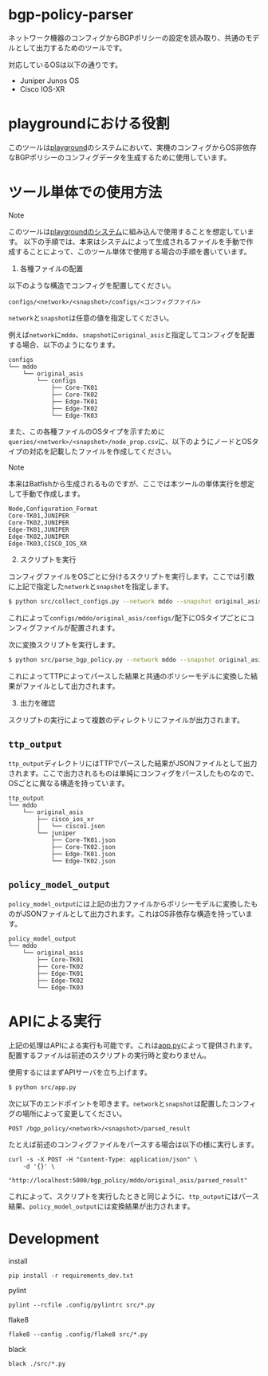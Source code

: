 # bgp-policy-parser
ネットワーク機器のコンフィグからBGPポリシーの設定を読み取り、共通のモデルとして出力するためのツールです。

対応しているOSは以下の通りです。
- Juniper Junos OS
- Cisco IOS-XR

# playgroundにおける役割

このツールは[playground](https://github.com/ool-mddo/playground)のシステムにおいて、実機のコンフィグからOS非依存なBGPポリシーのコンフィグデータを生成するために使用しています。

# ツール単体での使用方法

> [!NOTE]
> このツールは[playgroundのシステム](https://github.com/ool-mddo/playground/blob/main/doc/system_architecture.md)に組み込んで使用することを想定しています。
> 以下の手順では、本来はシステムによって生成されるファイルを手動で作成することによって、このツール単体で使用する場合の手順を書いています。

1. 各種ファイルの配置

以下のような構造でコンフィグを配置してください。

```
configs/<network>/<snapshot>/configs/<コンフィグファイル>
```

`network`と`snapshot`は任意の値を指定してください。

例えば`network`に`mddo`、`snapshot`に`original_asis`と指定してコンフィグを配置する場合、以下のようになります。

```
configs
└── mddo
    └── original_asis
        └── configs
            ├── Core-TK01
            ├── Core-TK02
            ├── Edge-TK01
            ├── Edge-TK02
            └── Edge-TK03
```

また、この各種ファイルのOSタイプを示すために`queries/<network>/<snapshot>/node_prop.csv`に、以下のようにノードとOSタイプの対応を記載したファイルを作成してください。

> [!NOTE]
> 本来はBatfishから生成されるものですが、ここでは本ツールの単体実行を想定して手動で作成します。

```csv
Node,Configuration_Format
Core-TK01,JUNIPER
Core-TK02,JUNIPER
Edge-TK01,JUNIPER
Edge-TK02,JUNIPER
Edge-TK03,CISCO_IOS_XR
```

2. スクリプトを実行

コンフィグファイルをOSごとに分けるスクリプトを実行します。ここでは引数に上記で指定した`network`と`snapshot`を指定します。

```sh
$ python src/collect_configs.py --network mddo --snapshot original_asis
```

これによって`configs/mddo/original_asis/configs/`配下にOSタイプごとにコンフィグファイルが配置されます。

次に変換スクリプトを実行します。
```sh
$ python src/parse_bgp_policy.py --network mddo --snapshot original_asis
```

これによってTTPによってパースした結果と共通のポリシーモデルに変換した結果がファイルとして出力されます。

3. 出力を確認

スクリプトの実行によって複数のディレクトリにファイルが出力されます。

## `ttp_output`

`ttp_output`ディレクトリにはTTPでパースした結果がJSONファイルとして出力されます。ここで出力されるものは単純にコンフィグをパースしたものなので、OSごとに異なる構造を持っています。

```
ttp_output
└── mddo
    └── original_asis
        ├── cisco_ios_xr
        │   └── cisco1.json
        └── juniper
            ├── Core-TK01.json
            ├── Core-TK02.json
            ├── Edge-TK01.json
            └── Edge-TK02.json
```

## `policy_model_output`

`policy_model_output`には上記の出力ファイルからポリシーモデルに変換したものがJSONファイルとして出力されます。これはOS非依存な構造を持っています。

```
policy_model_output
└── mddo
    └── original_asis
        ├── Core-TK01
        ├── Core-TK02
        ├── Edge-TK01
        ├── Edge-TK02
        └── Edge-TK03
```

# APIによる実行

上記の処理はAPIによる実行も可能です。これは[app.py](./src/app.py)によって提供されます。
配置するファイルは前述のスクリプトの実行時と変わりません。

使用するにはまずAPIサーバを立ち上げます。

```sh
$ python src/app.py
```

次に以下のエンドポイントを叩きます。`network`と`snapshot`は配置したコンフィグの場所によって変更してください。

```
POST /bgp_policy/<network>/<snapshot>/parsed_result
```

たとえば前述のコンフィグファイルをパースする場合は以下の様に実行します。

```
curl -s -X POST -H "Content-Type: application/json" \
    -d '{}' \
    "http://localhost:5000/bgp_policy/mddo/original_asis/parsed_result"
```

これによって、スクリプトを実行したときと同じように、`ttp_output`にはパース結果、`policy_model_output`には変換結果が出力されます。

# Development

install

```shell
pip install -r requirements_dev.txt
```

pylint

```shell
pylint --rcfile .config/pylintrc src/*.py
```

flake8

```shell
flake8 --config .config/flake8 src/*.py
```

black

```shell
black ./src/*.py
```
